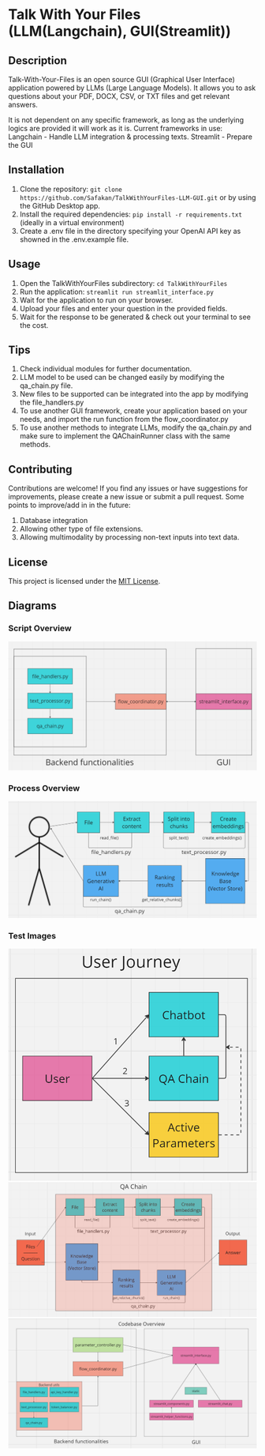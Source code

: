 # Talk With Your Files (LLM(Langchain), GUI(Streamlit))

## Description
Talk-With-Your-Files is an open source GUI (Graphical User Interface) application powered by LLMs (Large Language Models). It allows you to ask questions about your PDF, DOCX, CSV, or TXT files and get relevant answers.

It is not dependent on any specific framework, as long as the underlying logics are provided it will work as it is.
Current frameworks in use:
Langchain - Handle LLM integration & processing texts.
Streamlit - Prepare the GUI

## Installation
1. Clone the repository: `git clone https://github.com/Safakan/TalkWithYourFiles-LLM-GUI.git` or by using the GitHub Desktop app.
2. Install the required dependencies: `pip install -r requirements.txt` (ideally in a virtual environment)
3. Create a .env file in the directory specifying your OpenAI API key as showned in the .env.example file.

## Usage
1. Open the TalkWithYourFiles subdirectory: `cd TalkWithYourFiles`
2. Run the application: `streamlit run streamlit_interface.py`
3. Wait for the application to run on your browser.
4. Upload your files and enter your question in the provided fields.
5. Wait for the response to be generated & check out your terminal to see the cost.

## Tips
1. Check individual modules for further documentation. 
2. LLM model to be used can be changed easily by modifying the qa_chain.py file.
3. New files to be supported can be integrated into the app by modifying the file_handlers.py
4. To use another GUI framework, create your application based on your needs, and import the run function from the flow_coordinator.py
5. To use another methods to integrate LLMs, modify the qa_chain.py and make sure to implement the QAChainRunner class with the same methods.

## Contributing
Contributions are welcome! If you find any issues or have suggestions for improvements, please create a new issue or submit a pull request.
Some points to improve/add in in the future:
1. Database integration
2. Allowing other type of file extensions.
3. Allowing multimodality by processing non-text inputs into text data.

## License
This project is licensed under the [MIT License](LICENSE).

## Diagrams
### Script Overview
![Script Overview](images/script_overview.png)

### Process Overview
![Script Overview](images/process_overview2.png)


### Test Images
![User Journey](images/user_journey.png)
![QA Chain](images/qa_chain.png)
![Codebase Overview](images/codebase_overview.png)
